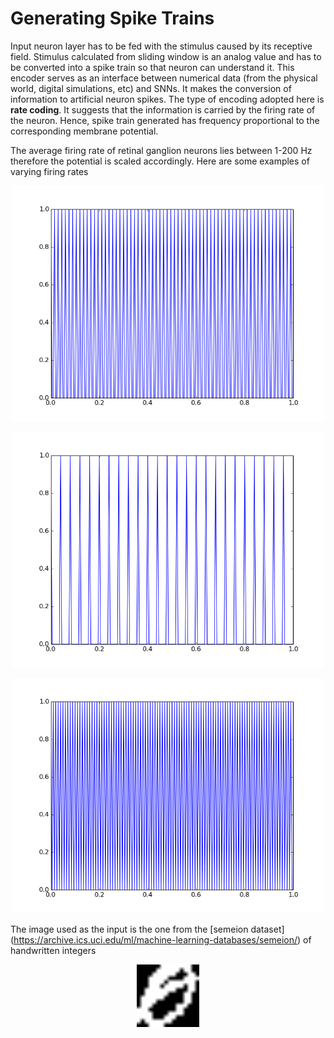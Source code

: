 # Generating Spike Trains

Input neuron layer has to be fed with the stimulus caused by its receptive field. Stimulus calculated from sliding window is an analog value and has to be converted into a spike train so that neuron can understand it. This encoder serves as an interface between numerical data (from the physical world, digital simulations, etc) and SNNs. It makes the conversion of information to artificial neuron spikes. The type of encoding adopted here is **rate coding**. It suggests that the information is carried by the firing rate of the neuron. Hence, spike train generated has frequency proportional to the corresponding membrane potential.

The average firing rate of retinal ganglion neurons lies between 1-200 Hz therefore the potential is scaled accordingly. Here are some examples of varying firing rates
<p align="center">
  <img src="/images/train.png" width="500"/>
</p>
<p align="center">
  <img src="/images/2.png" width="500"/>
</p>
<p align="center">
  <img src="/images/3.png" width="500"/>
</p>

The image used as the input is the one from the [semeion dataset] (https://archive.ics.uci.edu/ml/machine-learning-databases/semeion/) of handwritten integers
<p align="center">
  <img src="/images/test.png" width="100"/>
</p>
